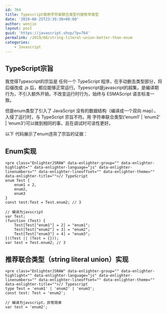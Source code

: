 ```yaml
---
id: 764
title: Typescript使用字符串联合类型代替枚举类型
date: '2019-08-25T23:39:30+08:00'
author: wenjie
layout: post
guid: 'https://javascript.shop/?p=764'
permalink: /2019/08/string-literal-union-better-than-enum
categories:
    - Javascript
---
```


## TypeScript宗旨

我觉得Typescript的宗旨是 任何一个 TypeScript 程序，在手动删去类型部分，将后缀改成 .js 后，都应能够正常运行。Typescript是javascript的超集，是编译期行为，不引入额外开销，不改变运行时行为，始终与 ESMAScript 语言标准一致。

但是enum类型了引入了 JavaScript 没有的数据结构（编译成一个双向 map），入侵了运行时，与 TypeScript 宗旨不符。用 字符串联合类型(‘enum1’ | ‘enum2’ | ‘enum3’)可以做到相同的事，且在调试时可读性更好。

以下 代码展示了enum违背了宗旨的证据：

## Enum实现

```
<pre class="EnlighterJSRAW" data-enlighter-group="" data-enlighter-highlight="" data-enlighter-language="js" data-enlighter-linenumbers="" data-enlighter-lineoffset="" data-enlighter-theme="" data-enlighter-title="">// TypeScript
enum Test {
    enum1 = 2,
    enum2,
    enum3
}
const test:Test = Test.enum2; // 3
 
// 编译为javscript
var Test;
(function (Test) {
    Test[Test["enum1"] = 2] = "enum1";
    Test[Test["enum2"] = 3] = "enum2";
    Test[Test["enum3"] = 4] = "enum3";
})(Test || (Test = {}));
var test = Test.enum2; // 3
```

## 推荐联合类型（string literal union）实现

```
<pre class="EnlighterJSRAW" data-enlighter-group="" data-enlighter-highlight="" data-enlighter-language="js" data-enlighter-linenumbers="" data-enlighter-lineoffset="" data-enlighter-theme="" data-enlighter-title="">// Typescript
type Test = 'enum1' | 'enum2' | 'enum3';
const test: Test = 'enum2';

// 编译为javscript，非常简单
var test = 'enum2';
```